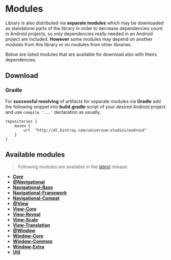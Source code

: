 Modules
===============

Library is also distributed via **separate modules** which may be downloaded as standalone parts of
the library in order to decrease dependencies count in Android projects, so only dependencies really
needed in an Android project are included. **However** some modules may depend on another modules
from this library or on modules from other libraries.

Below are listed modules that are available for download also with theirs dependencies.

## Download ##

### Gradle ###

For **successful resolving** of artifacts for separate modules via **Gradle** add the following snippet
into **build.gradle** script of your desired Android project and use `compile '...'` declaration
as usually.

    repositories {
        maven {
            url  "http://dl.bintray.com/universum-studios/android"
        }
    }

## Available modules ##
> Following modules are available in the [latest](https://github.com/universum-studios/android_transitions/releases "Latest Releases page") release.

- **[Core](https://github.com/universum-studios/android_transitions/tree/master/library-core)**
- **[@Navigational](https://github.com/universum-studios/android_transitions/tree/master/library-navigational_group)**
- **[Navigational-Base](https://github.com/universum-studios/android_transitions/tree/master/library-navigational-base)**
- **[Navigational-Framework](https://github.com/universum-studios/android_transitions/tree/master/library-navigational-framework)**
- **[Navigational-Compat](https://github.com/universum-studios/android_transitions/tree/master/library-navigational-compat)**
- **[@View](https://github.com/universum-studios/android_transitions/tree/master/library-view_group)**
- **[View-Core](https://github.com/universum-studios/android_transitions/tree/master/library-view-core)**
- **[View-Reveal](https://github.com/universum-studios/android_transitions/tree/master/library-view-reveal)**
- **[View-Scale](https://github.com/universum-studios/android_transitions/tree/master/library-view-scale)**
- **[View-Translation](https://github.com/universum-studios/android_transitions/tree/master/library-view-translation)**
- **[@Window](https://github.com/universum-studios/android_transitions/tree/master/library-window_group)**
- **[Window-Core](https://github.com/universum-studios/android_transitions/tree/master/library-window-core)**
- **[Window-Common](https://github.com/universum-studios/android_transitions/tree/master/library-window-common)**
- **[Window-Extra](https://github.com/universum-studios/android_transitions/tree/master/library-window-extra)**
- **[Util](https://github.com/universum-studios/android_transitions/tree/master/library-util)**
